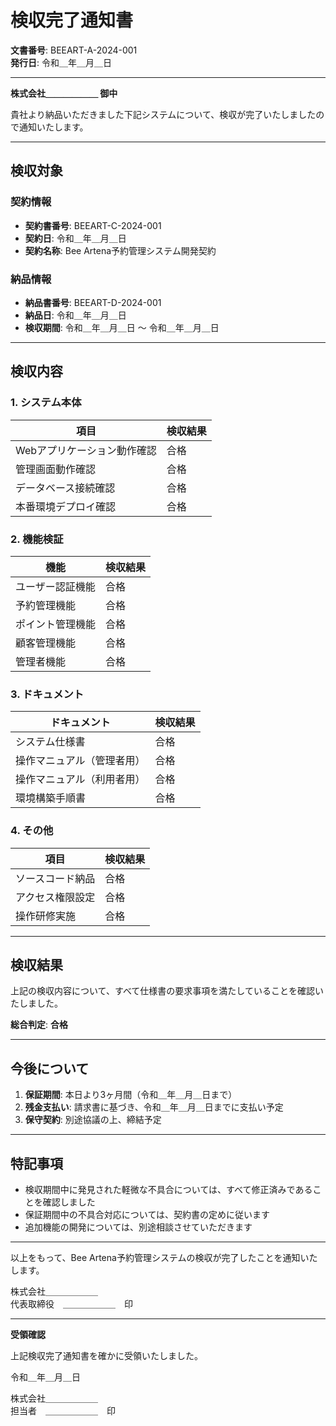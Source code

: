# 検収完了通知書

**文書番号**: BEEART-A-2024-001  
**発行日**: 令和＿年＿月＿日

---

**株式会社＿＿＿＿＿＿ 御中**

貴社より納品いただきました下記システムについて、検収が完了いたしましたので通知いたします。

---

## 検収対象

### 契約情報
- **契約書番号**: BEEART-C-2024-001
- **契約日**: 令和＿年＿月＿日
- **契約名称**: Bee Artena予約管理システム開発契約

### 納品情報
- **納品書番号**: BEEART-D-2024-001
- **納品日**: 令和＿年＿月＿日
- **検収期間**: 令和＿年＿月＿日 ～ 令和＿年＿月＿日

---

## 検収内容

### 1. システム本体
| 項目 | 検収結果 |
|------|---------|
| Webアプリケーション動作確認 | 合格 |
| 管理画面動作確認 | 合格 |
| データベース接続確認 | 合格 |
| 本番環境デプロイ確認 | 合格 |

### 2. 機能検証
| 機能 | 検収結果 |
|------|---------|
| ユーザー認証機能 | 合格 |
| 予約管理機能 | 合格 |
| ポイント管理機能 | 合格 |
| 顧客管理機能 | 合格 |
| 管理者機能 | 合格 |

### 3. ドキュメント
| ドキュメント | 検収結果 |
|------------|---------|
| システム仕様書 | 合格 |
| 操作マニュアル（管理者用） | 合格 |
| 操作マニュアル（利用者用） | 合格 |
| 環境構築手順書 | 合格 |

### 4. その他
| 項目 | 検収結果 |
|------|---------|
| ソースコード納品 | 合格 |
| アクセス権限設定 | 合格 |
| 操作研修実施 | 合格 |

---

## 検収結果

上記の検収内容について、すべて仕様書の要求事項を満たしていることを確認いたしました。

**総合判定**: **合格**

---

## 今後について

1. **保証期間**: 本日より3ヶ月間（令和＿年＿月＿日まで）
2. **残金支払い**: 請求書に基づき、令和＿年＿月＿日までに支払い予定
3. **保守契約**: 別途協議の上、締結予定

---

## 特記事項

- 検収期間中に発見された軽微な不具合については、すべて修正済みであることを確認しました
- 保証期間中の不具合対応については、契約書の定めに従います
- 追加機能の開発については、別途相談させていただきます

---

以上をもって、Bee Artena予約管理システムの検収が完了したことを通知いたします。

株式会社＿＿＿＿＿＿  
代表取締役　＿＿＿＿＿＿　印

---

**受領確認**

上記検収完了通知書を確かに受領いたしました。

令和＿年＿月＿日

株式会社＿＿＿＿＿＿  
担当者　＿＿＿＿＿＿　印